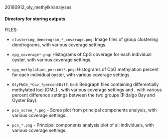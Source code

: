 20180912_oly_methylki/analyses

#### Directory for storing outputs

FILES:

- ```clustering_dendrogram_*_coverage.png```: Image files of group clustering dendrograms, with various coverage settings.

- ```cpg_coverage*.png```: Histograms of CpG coverage for each individual oyster, with various coverage settings.

- ```cpg_methylation_percent*.png```: Histograms of CpG methylation percent for each individual oyster, with various coverage settings.

- ```OlyFbOb_*Cov_*percentDiff.bed```: Bedgraph files containing differentially methylated loci (DML) , with various coverage settings and , with various percent difference settings between the two groups (Fidalgo Bay and Oyster Bay).

- ```pca_scree_*.png``` - Scree plot from principal components analysis, with various coverage settings.

- ```pca_*.png``` - Principal components analysis plot of all individuals, with various coverage settings.
